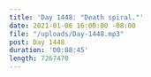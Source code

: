 ```yaml
---
title: 'Day 1448: "Death spiral."'
date: 2021-01-06 16:00:00 -08:00
file: "/uploads/Day-1448.mp3"
post: Day 1448
duration: '00:08:45'
length: 7267470
---
```


